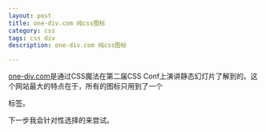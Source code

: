 ```yaml
---
layout: post
title: one-div.com 纯css图标
category: css
tags: css div
description: one-div.com 纯css图标

---
```


[one-div.com](one-div.com)是通过CSS魔法在第二届CSS Conf上演讲静态幻灯片了解到的。这个网站最大的特点在于，所有的图标只用到了一个 <div> 标签。

下一步我会针对性选择的来尝试。